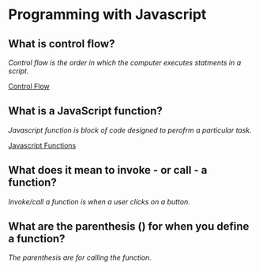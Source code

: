 # Programming with Javascript

## What is control flow?

*Control flow is the order in which the computer executes statments in a script.*

[Control Flow](https://developer.mozilla.org/en-US/docs/Glossary/Control_flow)

## What is a JavaScript function?

*Javascript function is block of code designed to perofrm a particular task.*

[Javascript Functions](https://www.w3schools.com/js/js_functions.asp)

## What does it mean to invoke - or call - a function?

*Invoke/call a function is when a user clicks on a button.*

## What are the parenthesis () for when you define a function?

*The parenthesis are for calling the function.*
